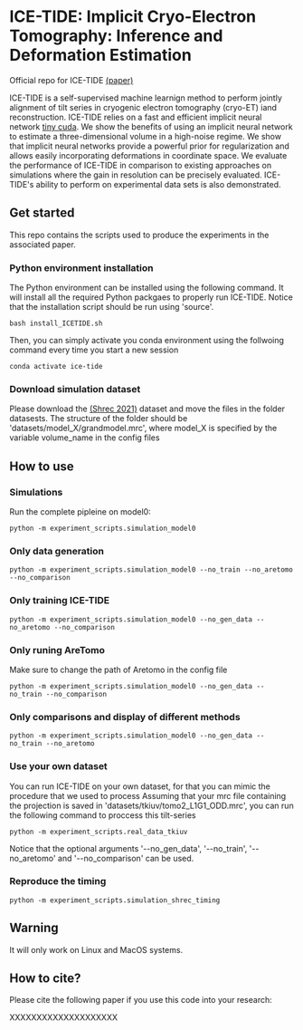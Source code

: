 # ICE-TIDE: Implicit Cryo-Electron Tomography: Inference and Deformation Estimation
Official repo for ICE-TIDE [(paper)](https://arxiv.org/abs/)

ICE-TIDE is a self-supervised machine learnign method to perform jointly alignment of tilt series in cryogenic electron tomography (cryo-ET) iand reconstruction.
ICE-TIDE relies on a fast and efficient implicit neural network [tiny cuda](https://github.com/NVlabs/tiny-cuda-nn). 
We show the benefits of using an implicit neural network to estimate a three-dimensional volume in a high-noise regime. 
We show that implicit neural networks provide a powerful prior for regularization and allows easily incorporating deformations in coordinate space.
We evaluate the performance of ICE-TIDE in comparison to existing approaches on simulations where the gain in resolution can be precisely evaluated.
ICE-TIDE's ability to perform on experimental data sets is also demonstrated.




## Get started
This repo contains the scripts used to produce the experiments in the associated paper.

### Python environment installation
The Python environment can be installed using the following command. It will install all the required Python packgaes to properly run ICE-TIDE. 
Notice that the installation script should be run using 'source'.
```
bash install_ICETIDE.sh
```

Then, you can simply activate you conda environment using the follwoing command every time you start a new session
```
conda activate ice-tide
```

### Download simulation dataset
Please download the [(Shrec 2021)](https://dataverse.nl/dataset.xhtml?persistentId=doi:10.34894/XRTJMA) dataset and move the files in the folder datasests.
The structure of the folder should be 'datasets/model_X/grandmodel.mrc', where model_X is specified by the variable volume_name in the config files

## How to use
### Simulations
Run the complete pipleine on model0:
```
python -m experiment_scripts.simulation_model0
```

### Only data generation
```
python -m experiment_scripts.simulation_model0 --no_train --no_aretomo --no_comparison
```

### Only training ICE-TIDE
```
python -m experiment_scripts.simulation_model0 --no_gen_data --no_aretomo --no_comparison
```

### Only runing AreTomo
Make sure to change the path of Aretomo in the config file
```
python -m experiment_scripts.simulation_model0 --no_gen_data --no_train --no_comparison
```

### Only comparisons and display of different methods
```
python -m experiment_scripts.simulation_model0 --no_gen_data --no_train --no_aretomo
```

### Use your own dataset
You can run ICE-TIDE on your own dataset, for that you can mimic the procedure that we used to process 
Assuming that your mrc file containing the projection is saved in 'datasets/tkiuv/tomo2_L1G1_ODD.mrc', you can run the following command to proccess this tilt-series
```
python -m experiment_scripts.real_data_tkiuv
```
Notice that the optional arguments '--no_gen_data', '--no_train', '--no_aretomo' and '--no_comparison' can be used.



### Reproduce the timing 
```
python -m experiment_scripts.simulation_shrec_timing 
```



## Warning
It will only work on Linux and MacOS systems.


## How to cite?
Please cite the following paper if you use this code into your research:

XXXXXXXXXXXXXXXXXXXX


